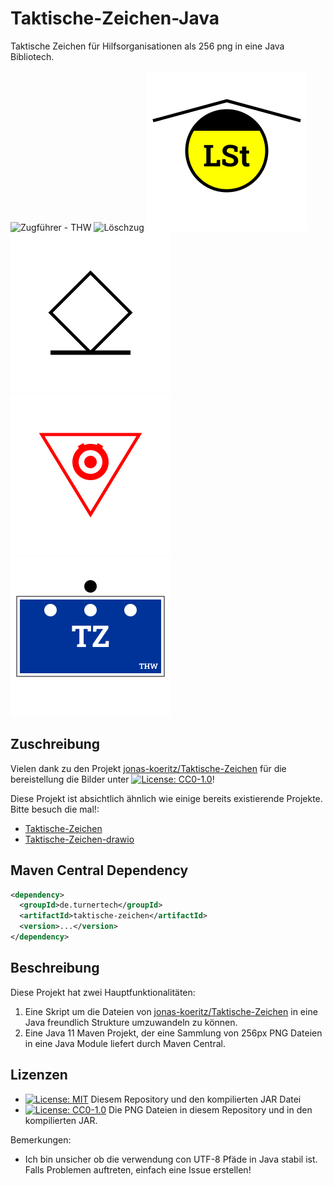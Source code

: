 # Taktische-Zeichen-Java

Taktische Zeichen für Hilfsorganisationen als 256 png in eine Java Bibliotech.

![Zugführer - THW](https://raw.githubusercontent.com/liturner/Taktische-Zeichen-Java/main/src/main/resources/de/turnertech/taktische_zeichen/personen/thw/Zugführer_TZ.png)
![Löschzug](https://raw.githubusercontent.com/liturner/Taktische-Zeichen-Java/main/src/main/resources/de/turnertech/taktische_zeichen/einheiten/feuerwehr/Löschzug.png)
![Leitstelle](https://raw.githubusercontent.com/liturner/Taktische-Zeichen-Java/main/src/main/resources/de/turnertech/taktische_zeichen/einrichtungen/Leitstelle.png)
![Gerettete Person](https://raw.githubusercontent.com/liturner/Taktische-Zeichen-Java/main/src/main/resources/de/turnertech/taktische_zeichen/personen/Gerettete_Person.png)
![Gefahr durch Explosivstoffe](https://raw.githubusercontent.com/liturner/Taktische-Zeichen-Java/main/src/main/resources/de/turnertech/taktische_zeichen/gefahren/Gefahr_durch_Explosivstoffe.png)
![Zugtrupp - THW](https://raw.githubusercontent.com/liturner/Taktische-Zeichen-Java/main/src/main/resources/de/turnertech/taktische_zeichen/einheiten/thw/Zugtrupp.png)

## Zuschreibung

Vielen dank zu den Projekt [jonas-koeritz/Taktische-Zeichen](https://github.com/jonas-koeritz/Taktische-Zeichen) für die bereistellung die Bilder unter [![License: CC0-1.0](https://img.shields.io/badge/License-CC0%201.0-lightgrey.svg)](http://creativecommons.org/publicdomain/zero/1.0/)!

Diese Projekt ist absichtlich ähnlich wie einige bereits existierende Projekte. Bitte besuch die mal!:

- [Taktische-Zeichen](https://github.com/jonas-koeritz/Taktische-Zeichen)
- [Taktische-Zeichen-drawio](https://github.com/MartinBoehmer/Taktische-Zeichen-drawio)

## Maven Central Dependency

```xml
<dependency>
  <groupId>de.turnertech</groupId>
  <artifactId>taktische-zeichen</artifactId>
  <version>...</version>
</dependency>
```

## Beschreibung

Diese Projekt hat zwei Hauptfunktionalitäten:

1. Eine Skript um die Dateien von [jonas-koeritz/Taktische-Zeichen](https://github.com/jonas-koeritz/Taktische-Zeichen) in eine Java freundlich Strukture umzuwandeln zu können.
2. Eine Java 11 Maven Projekt, der eine Sammlung von 256px PNG Dateien in eine Java Module liefert durch Maven Central.

## Lizenzen

- [![License: MIT](https://img.shields.io/badge/License-MIT%201.0-lightgrey.svg)](https://raw.githubusercontent.com/liturner/Taktische-Zeichen-Java/main/LICENSE) Diesem Repository und den kompilierten JAR Datei
- [![License: CC0-1.0](https://img.shields.io/badge/License-CC0%201.0-lightgrey.svg)](https://creativecommons.org/publicdomain/zero/1.0/) Die PNG Dateien in diesem Repository und in den kompilierten JAR.

Bemerkungen:

- Ich bin unsicher ob die verwendung con UTF-8 Pfäde in Java stabil ist. Falls Problemen auftreten, einfach eine Issue erstellen!
